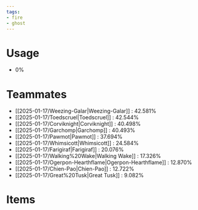 ```yaml
---
tags:
- fire
- ghost
---
```

# Usage
- 0%
# Teammates
- [[2025-01-17/Weezing-Galar|Weezing-Galar]] : 42.581%
- [[2025-01-17/Toedscruel|Toedscruel]] : 42.544%
- [[2025-01-17/Corviknight|Corviknight]] : 40.498%
- [[2025-01-17/Garchomp|Garchomp]] : 40.493%
- [[2025-01-17/Pawmot|Pawmot]] : 37.694%
- [[2025-01-17/Whimsicott|Whimsicott]] : 24.584%
- [[2025-01-17/Farigiraf|Farigiraf]] : 20.076%
- [[2025-01-17/Walking%20Wake|Walking Wake]] : 17.326%
- [[2025-01-17/Ogerpon-Hearthflame|Ogerpon-Hearthflame]] : 12.870%
- [[2025-01-17/Chien-Pao|Chien-Pao]] : 12.722%
- [[2025-01-17/Great%20Tusk|Great Tusk]] : 9.082%
# Items